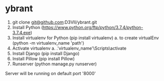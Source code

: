 # ybrant

1. git clone git@github.com:D3VII/ybrant.git
2. Install Python (https://www.python.org/ftp/python/3.7.4/python-3.7.4.exe)
3. Install virtualenv for Python (pip install virtualenv)
  a. to create virtualEnv (python -m virtualenv_name 'path')
4. Activate virtualenv
  a. .\'virtualenv_name'\Scripts\activate
5. Install Django (pip install Django)
6. Install Pillow (pip install Pillow)
7. Runserver (python manage.py runserver)

Server will be running on default port '8000'
